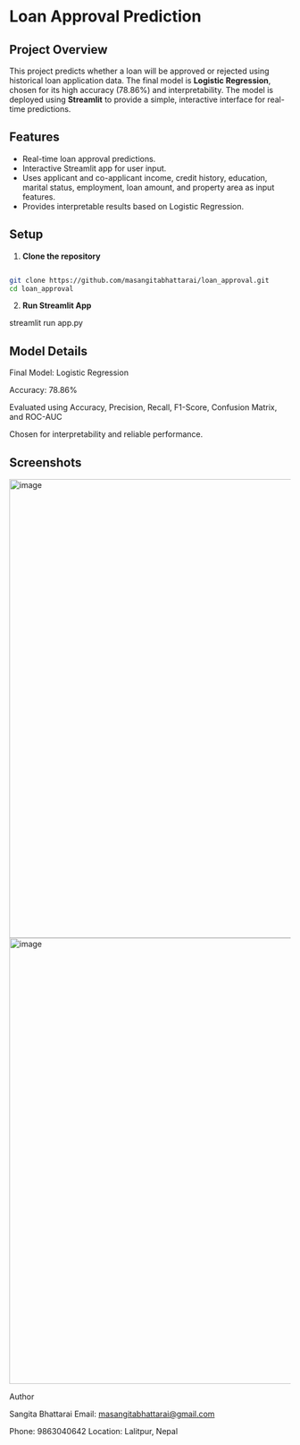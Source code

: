 # Loan Approval Prediction

## Project Overview
This project predicts whether a loan will be approved or rejected using historical loan application data. The final model is **Logistic Regression**, chosen for its high accuracy (78.86%) and interpretability. The model is deployed using **Streamlit** to provide a simple, interactive interface for real-time predictions.

## Features
- Real-time loan approval predictions.
- Interactive Streamlit app for user input.
- Uses applicant and co-applicant income, credit history, education, marital status, employment, loan amount, and property area as input features.
- Provides interpretable results based on Logistic Regression.

## Setup

1. **Clone the repository**
```bash

git clone https://github.com/masangitabhattarai/loan_approval.git
cd loan_approval
```

2. **Run Streamlit App**

streamlit run app.py

## Model Details

Final Model: Logistic Regression

Accuracy: 78.86%

Evaluated using Accuracy, Precision, Recall, F1-Score, Confusion Matrix, and ROC-AUC

Chosen for interpretability and reliable performance.

## Screenshots
<img width="1470" height="820" alt="image" src="https://github.com/user-attachments/assets/a4d9e50d-04ab-414b-bfc3-ebdc58fc0bc8" />
<img width="1524" height="797" alt="image" src="https://github.com/user-attachments/assets/bf50d95f-7c0d-4cb2-a7c0-23a0d3c284bf" />



Author

Sangita Bhattarai
Email: masangitabhattarai@gmail.com

Phone: 9863040642
Location: Lalitpur, Nepal


